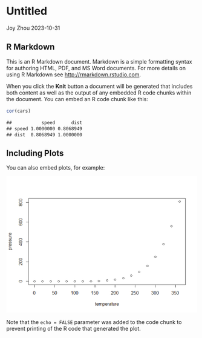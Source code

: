 Untitled
================
Joy Zhou
2023-10-31

## R Markdown

This is an R Markdown document. Markdown is a simple formatting syntax
for authoring HTML, PDF, and MS Word documents. For more details on
using R Markdown see <http://rmarkdown.rstudio.com>.

When you click the **Knit** button a document will be generated that
includes both content as well as the output of any embedded R code
chunks within the document. You can embed an R code chunk like this:

``` r
cor(cars)
```

    ##           speed      dist
    ## speed 1.0000000 0.8068949
    ## dist  0.8068949 1.0000000

## Including Plots

You can also embed plots, for example:

![](work_files/figure-gfm/pressure-1.png)<!-- -->

Note that the `echo = FALSE` parameter was added to the code chunk to
prevent printing of the R code that generated the plot.
